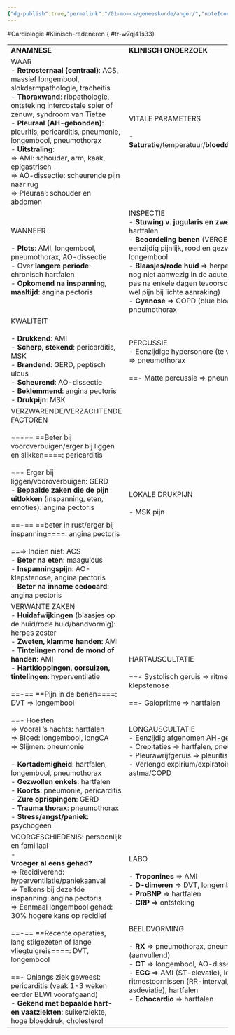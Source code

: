 ```yaml
---
{"dg-publish":true,"permalink":"/01-mo-cs/geneeskunde/angor/","noteIcon":"","created":"2024-11-24T10:56:51.555+01:00","updated":"2024-12-29T13:58:43.471+01:00"}
---
```


#Cardiologie #Klinisch-redeneren
{ #tr-w7qj41s33}


|                                                                                                                                                                                                                                                                                                                                                                                                                                                                                                                                                                                                                                                                                                                                    |                                                                                                                                                                                                                                                                                                                                                                                                                                                                            |
| ---------------------------------------------------------------------------------------------------------------------------------------------------------------------------------------------------------------------------------------------------------------------------------------------------------------------------------------------------------------------------------------------------------------------------------------------------------------------------------------------------------------------------------------------------------------------------------------------------------------------------------------------------------------------------------------------------------------------------------- | -------------------------------------------------------------------------------------------------------------------------------------------------------------------------------------------------------------------------------------------------------------------------------------------------------------------------------------------------------------------------------------------------------------------------------------------------------------------------- |
| **ANAMNESE**                                                                                                                                                                                                                                                                                                                                                                                                                                                                                                                                                                                                                                                                                                                       | **KLINISCH ONDERZOEK**                                                                                                                                                                                                                                                                                                                                                                                                                                                     |
| WAAR  <br>-  **Retrosternaal (centraal)**: ACS, massief longembool, slokdarmpathologie, tracheitis  <br>-  **Thoraxwand**: ribpathologie, ontsteking intercostale spier of zenuw, syndroom van Tietze  <br>-  **Pleuraal (AH-gebonden)**: pleuritis, pericarditis, pneumonie, longembool, pneumothorax  <br>-  **Uitstraling**:  <br>⇒ AMI: schouder, arm, kaak, epigastrisch  <br>⇒ AO-dissectie: scheurende pijn naar rug  <br>⇒ Pleuraal: schouder en abdomen                                                                                                                                                                                                                                                                   | VITALE PARAMETERS  <br>  <br>- **Saturatie**/temperatuur/**bloeddruk**/pols/AHfrequentie                                                                                                                                                                                                                                                                                                                                                                                   |
| WANNEER  <br>  <br>- **Plots**: AMI, longembool, pneumothorax, AO-dissectie  <br>- Over  **langere periode**: chronisch hartfalen  <br>-  **Opkomend na inspanning, maaltijd**: angina pectoris                                                                                                                                                                                                                                                                                                                                                                                                                                                                                                                                    | INSPECTIE  <br>-  **Stuwing v. jugularis en zwelling enkels** => hartfalen  <br>-  **Beoordeling benen** (VERGELIJK links/rechts): eenzijdig pijnlijk, rood en gezwollen been => DVT => longembool  <br>-  **Blaasjes/rode huid** => herpes zoster (blaasjes zijn nog niet aanwezig in de acute fase, aangezien deze pas na enkele dagen tevoorschijn komen, huid doet wel pijn bij lichte aanraking)  <br>-  **Cyanose** => COPD (blue bloater), longembool, pneumothorax |
| KWALITEIT  <br>  <br>- **Drukkend**: AMI  <br>-  **Scherp, stekend**: pericarditis, MSK  <br>-  **Brandend**: GERD, peptisch ulcus  <br>-  **Scheurend**: AO-dissectie  <br>-  **Beklemmend**: angina pectoris  <br>-  **Drukpijn**: MSK                                                                                                                                                                                                                                                                                                                                                                                                                                                                                           | PERCUSSIE  <br>- Eenzijdige hypersonore (te veel lucht) percussie => pneumothorax  <br>  <br>==- Matte percussie => pneumonie==                                                                                                                                                                                                                                                                                                                                            |
| VERZWARENDE/VERZACHTENDE FACTOREN  <br>  <br>==-== ==Beter bij vooroverbuigen/erger bij liggen en slikken====: pericarditis  <br>  <br>==- Erger bij liggen/vooroverbuigen: GERD  <br>-  **Bepaalde zaken die de pijn uitlokken** (inspanning, eten, emoties): angina pectoris  <br>  <br>==-== ==beter in rust/erger bij inspanning====: angina pectoris  <br>  <br>==⇒ Indien niet: ACS  <br>-  **Beter na eten**: maagulcus  <br>-  **Inspanningspijn**: AO-klepstenose, angina pectoris  <br>-  **Beter na inname cedocard**: angina pectoris                                                                                                                                                                                  | LOKALE DRUKPIJN  <br>  <br>- MSK pijn                                                                                                                                                                                                                                                                                                                                                                                                                                      |
| VERWANTE ZAKEN  <br>-  **Huidafwijkingen** (blaasjes op de huid/rode huid/bandvormig): herpes zoster  <br>-  **Zweten, klamme handen**: AMI  <br>-  **Tintelingen rond de mond of handen**: AMI  <br>-  **Hartkloppingen, oorsuizen, tintelingen**: hyperventilatie  <br>  <br>==-== ==Pijn in de benen====: DVT => longembool  <br>  <br>==- Hoesten  <br>⇒ Vooral ’s nachts: hartfalen  <br>⇒ Bloed: longembool, longCA  <br>⇒ Slijmen: pneumonie  <br><br>-  **Kortademigheid**: hartfalen, longembool, pneumothorax  <br>-  **Gezwollen enkels**: hartfalen  <br>-  **Koorts**: pneumonie, pericarditis  <br>-  **Zure oprispingen**: GERD  <br>-  **Trauma thorax**: pneumothorax  <br>-  **Stress/angst/paniek**: psychogeen | HARTAUSCULTATIE  <br>  <br>==- Systolisch geruis => ritmestoornis, AO-klepstenose  <br>  <br>==- Galopritme => hartfalen  <br>  <br>  <br>LONGAUSCULTATIE  <br>- Eenzijdig afgenomen AH-geluid => pneumothorax  <br>- Crepitaties => hartfalen, pneumonie  <br>- Pleurawrijfgeruis => pleuritis  <br>- Verlengd expirium/expiratoire wheezing => astma/COPD                                                                                                                |
| VOORGESCHIEDENIS: persoonlijk en familiaal  <br>-  <br>**Vroeger al eens gehad?**  <br>⇒ Recidiverend: hyperventilatie/paniekaanval  <br>⇒ Telkens bij dezelfde inspanning: angina pectoris  <br>⇒ Eenmaal longembool gehad: 30% hogere kans op recidief  <br>  <br>==-== ==Recente operaties, lang stilgezeten of lange vliegtuigreis====: DVT, longembool  <br>  <br>==- Onlangs ziek geweest: pericarditis (vaak 1-3 weken eerder BLWI voorafgaand)  <br>-  **Gekend met bepaalde hart- en vaatziekten**: suikerziekte, hoge bloeddruk, cholesterol                                                                                                                                                                             | LABO  <br><br>-  **Troponines** => AMI  <br>-  **D-dimeren** => DVT, longembool  <br>-  **ProBNP** => hartfalen  <br>-  **CRP** => ontsteking  <br>  <br>  <br>BEELDVORMING  <br>  <br>- **RX** => pneumothorax, pneumonie, hartfalen (aanvullend)  <br>-  **CT** => longembool, AO-dissectie  <br>-  **ECG** => AMI (ST-elevatie), longembool, ritmestoornissen (RR-interval, breed QRS-complex, asdeviatie), hartfalen  <br>-  **Echocardio** => hartfalen               |